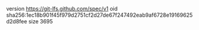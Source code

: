 version https://git-lfs.github.com/spec/v1
oid sha256:1ec18b901f45f979d2751cf2d27de67f247492eab9af6728e19169625d2d8fee
size 3695
